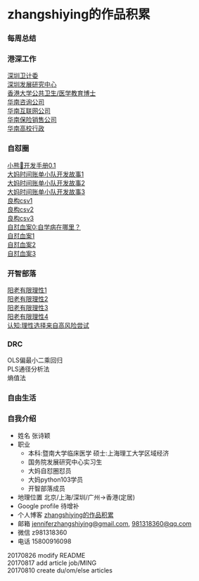 # zhangshiying的作品积累

### 每周总结

### 港深工作
[深圳卫计委](https://github.com/zhangshiyinrunwithcc/zsy.github.io/blob/master/job16_shenzhen_weijiwei.mdown)<br>
[深圳发展研究中心](https://github.com/zhangshiyinrunwithcc/zsy.github.io/blob/master/job10_drc.mdown)<br>
[香港大学公共卫生/医学教育博士](https://github.com/zhangshiyinrunwithcc/zsy.github.io/blob/master/job4_ming.mdown)<br>
[华南咨询公司](https://github.com/zhangshiyinrunwithcc/zsy.github.io/blob/master/job14_consultant.mdown)<br>
[华南互联网公司](https://github.com/zhangshiyinrunwithcc/zsy.github.io/blob/master/job13_internet.mdown)<br>
[华南保险销售公司](https://github.com/zhangshiyinrunwithcc/zsy.github.io/blob/master/job9_sales.mdown)<br>
[华南高校行政](https://github.com/zhangshiyinrunwithcc/zsy.github.io/blob/master/job11_university_adm.mdown)<br>

### 自怼圈

[小熊🐻开发手册0.1](https://github.com/zhangshiyinrunwithcc/zsy.github.io/blob/master/du2devhbk0.1.mdown)<br>
[大妈时间账单小队开发故事1](https://github.com/zhangshiyinrunwithcc/zsy.github.io/blob/master/du2devissue1.mdown)<br>
[大妈时间账单小队开发故事2](https://github.com/zhangshiyinrunwithcc/zsy.github.io/blob/master/du2devissue2.mdown)<br>
[大妈时间账单小队开发故事3](https://github.com/zhangshiyinrunwithcc/zsy.github.io/blob/master/du2devissue3.mdown)<br>
[良构csv1](https://github.com/zhangshiyinrunwithcc/zsy.github.io/blob/master/du2atl4dama_CleanData_note1_stdin_readlines.mdown)<br>
[良构csv2](https://github.com/zhangshiyinrunwithcc/zsy.github.io/blob/master/du2atl4dama_CleanData_note2_goodcsv1_RCF4180.mdown)<br>
[良构csv3](https://github.com/zhangshiyinrunwithcc/zsy.github.io/blob/master/du2atl4dama_CleanData_note2_goodcsv2_double_quote.mdown)<br>
[自怼血案0:自学病在哪里？](https://github.com/zhangshiyinrunwithcc/zsy.github.io/blob/master/du2atl4dama_CleanData_note4_selfstudy_problem.mdown)<br>
[自怼血案1](https://github.com/zhangshiyinrunwithcc/zsy.github.io/blob/master/du2bc_Set_up_Git_Generating_SSHkey.md)<br>
[自怼血案2](https://github.com/zhangshiyinrunwithcc/zsy.github.io/blob/master/du2bc_file.write()utf8.md)<br>
[自怼血案3](https://github.com/zhangshiyinrunwithcc/zsy.github.io/blob/master/du2bc_word_ST3.mdown)<br>

### 开智部落

[阳老有限理性1](https://github.com/zhangshiyinrunwithcc/zsy.github.io/blob/master/om201_limited_rationality.md)<br>
[阳老有限理性2](https://github.com/zhangshiyinrunwithcc/zsy.github.io/blob/master/om22_lots_of_heart_dannet.md)<br>
[阳老有限理性3](https://github.com/zhangshiyinrunwithcc/zsy.github.io/blob/master/om2article_rationality_yangzhiping_4.mdown)<br>
[阳老有限理性4](https://github.com/zhangshiyinrunwithcc/zsy.github.io/blob/master/om2article_rationality_yangzhiping_5.mdown)<br>
[认知:理性选择来自高风险尝试](https://github.com/zhangshiyinrunwithcc/zsy.github.io/blob/cb1989e2de11277029a8cba0d8c05cb860673841/fri_keith_prospect_theory.mdown)<br>


### DRC

OLS偏最小二乘回归<br>
PLS通径分析法<br>
熵值法<br>

### 自由生活


### 自我介绍

- 姓名 张诗颖
- 职业 
    + 本科:暨南大学临床医学 硕士:上海理工大学区域经济
    + 国务院发展研究中心实习生
    + 大妈自怼圈怼员
    + 大妈python103学员
    + 开智部落成员
- 地理位置 北京/上海/深圳/广州->香港(定居)
- Google profile 待增补
- 个人博客 [zhangshiying的作品积累](https://github.com/zhangshiyinrunwithcc/zsy.github.io)
- 邮箱 jenniferzhangshiying@gmail.com, 981318360@qq.com
- 微信 z981318360
- 电话 15800916098

20170826 modify README<br>
20170817 add article job/MING<br>
20170810 create du/om/else articles<br>


